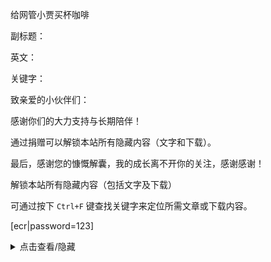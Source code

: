给网管小贾买杯咖啡

副标题：

英文：

关键字：



致亲爱的小伙伴们：

感谢你们的大力支持与长期陪伴！

通过捐赠可以解锁本站所有隐藏内容（文字和下载）。



最后，感谢您的慷慨解囊，我的成长离不开你的关注，感谢感谢！







解锁本站所有隐藏内容（包括文字及下载）

可通过按下 `Ctrl+F` 键查找关键字来定位所需文章或下载内容。



[ecr|password=123]



<details>
    <summary>点击查看/隐藏</summary>

<details>
<summary>我震惊了！</summary>
    文章链接：https://sysadm.cc
    阅读密码：897765    
</details>

<details>
<summary>我震惊了！</summary>
    文章链接：https://sysadm.cc
    阅读密码：897765    
</details>



<details>
    <summary>点击查看/隐藏</summary>
    <br>
* 我震惊了！1
文章链接：https://sysadm.cc
<br>
阅读密码：127765
<br>
    <details>
    <summary>我震惊了！2</summary>
        文章链接：https://sysadm.cc
        <br>
        阅读密码：347765    
    </details><br>
    <details>
    <summary>我震惊了！3</summary>
        文章链接：https://sysadm.cc
        <br>
        阅读密码：677765    
    </details><br>
</details>

​    



* 塔顶
  * 朝秦暮楚









[/ecr]



捐赠者列表（不定期更新）

| 捐赠者     | 捐赠数额 | 捐赠日期            |
| ---------- | -------- | ------------------- |
| 郝******垦 | 8元      | 2021/11/01 01:56:38 |
| L*****o    | 1元      | 2021/10/26 16:36:29 |
| V****V     | 1元      | 2021/10/19 13:21:34 |
| 紫*****苑  | 1元      | 2021/08/29 13:25:22 |
| L****n     | 1元      | 2021/07/07 02:35:05 |
| 爱****全   | 1元      | 2021/05/10 14:53:22 |
| 谢******军 | 1元      | 2021/01/28 21:44:43 |
| 潘****贝   | 1元      | 2021/01/28 21:44:43 |



网管小贾 / sysadm.cc





